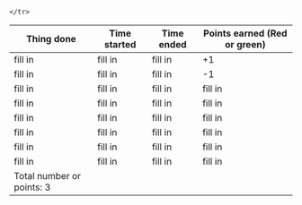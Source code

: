 <html>
 <head>
   <link rel="stylesheet" href="styles.css"/>
 </haed>
   <body>
<table style="width:100%">
  <thead>
    <tr>
      <th>Thing done</th>
      <th>Time started</th>
      <th>Time ended</th>
      <th>Points earned (Red or green)</th>
    </tr>
  </thead>
  <tbody>
    <tr>
      <td>fill in</td>
      <td>fill in</td>
      <td>fill in</td>
      <td scope="plus-points">+1</td>
    </tr>
    <tr>
      <td>fill in</td>
      <td>fill in</td>
      <td>fill in</td>
      <td scope="minus-points">-1</td>
    </tr>
    <tr>
      <td>fill in</td>
      <td>fill in</td>
      <td>fill in</td>
      <td>fill in</td>
    </tr>
    <tr>
      <td>fill in</td>
      <td>fill in</td>
      <td>fill in</td>
      <td>fill in</td>
    </tr>
    <tr>
      <td>fill in</td>
      <td>fill in</td>
      <td>fill in</td>
      <td>fill in</td>
    </tr>
    <tr>
      <td>fill in</td>
      <td>fill in</td>
      <td>fill in</td>
      <td>fill in</td>
    </tr>
    <tr>
      <td>fill in</td>
      <td>fill in</td>
      <td>fill in</td>
      <td>fill in</td>
    </tr>
    <tr>
      <td>fill in</td>
      <td>fill in</td>
      <td>fill in</td>
      <td>fill in</td>
    </tr>
    <tr>
      <td>Total number or points: 3</td>
      
    </tr>
  </tbody>
</table>
</body>
</html>
